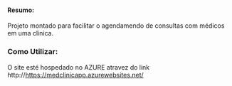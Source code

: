 ####  Resumo:
Projeto montado para facilitar o agendamendo de consultas com médicos em uma clinica.

### Como Utilizar:
O site esté hospedado no AZURE atravez do link http://https://medclinicapp.azurewebsites.net/
